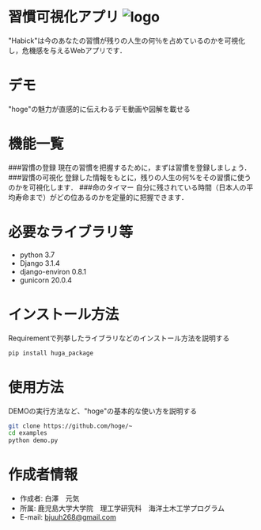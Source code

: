 # 習慣可視化アプリ ![logo](https://user-images.githubusercontent.com/74233278/145626939-e65973b2-8396-486b-bb88-05560f48c686.png)

"Habick"は今のあなたの習慣が残りの人生の何％を占めているのかを可視化し，危機感を与えるWebアプリです．


# デモ

"hoge"の魅力が直感的に伝えわるデモ動画や図解を載せる


# 機能一覧

###習慣の登録
現在の習慣を把握するために，まずは習慣を登録しましょう．
###習慣の可視化
登録した情報をもとに，残りの人生の何%をその習慣に使うのかを可視化します．
###命のタイマー
自分に残されている時間（日本人の平均寿命まで）がどの位あるのかを定量的に把握できます．


# 必要なライブラリ等

* python 3.7
* Django 3.1.4
* django-environ 0.8.1
* gunicorn 20.0.4


# インストール方法

Requirementで列挙したライブラリなどのインストール方法を説明する

```bash
pip install huga_package
```

# 使用方法

DEMOの実行方法など、"hoge"の基本的な使い方を説明する

```bash
git clone https://github.com/hoge/~
cd examples
python demo.py
```


# 作成者情報

* 作成者: 白澤　元気
* 所属: 鹿児島大学大学院　理工学研究科　海洋土木工学プログラム
* E-mail: bjuuh268@gmail.com

